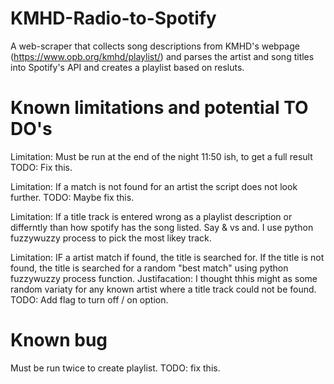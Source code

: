 # KMHD-Radio-to-Spotify
A web-scraper that collects song descriptions from KMHD's webpage (https://www.opb.org/kmhd/playlist/) and parses the artist and song titles 
into Spotify's API and creates a playlist based on resluts. 

# Known limitations and potential TO DO's
Limitation: Must be run at the end of the night 11:50 ish, to get a full result 
TODO: Fix this.

Limitation: If a match is not found for an artist the script does not look further.
TODO: Maybe fix this.

Limitation: If a title track is entered wrong as a playlist description or differntly than how spotify has the song listed. Say & vs and.
I use  python fuzzywuzzy process to pick the most likey track. 

Limitation: IF a artist match if found, the title is searched for. If the title is not found, the title is searched for a random "best match" using python fuzzywuzzy process function.
Justifacation: I thought thhis might as some random variaty for any known artist where a title track could not be found. 
TODO: Add flag to turn off / on option. 

# Known bug
Must be run twice to create playlist.
TODO: fix this. 
